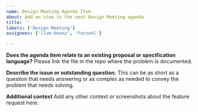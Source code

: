 ```yaml
---
name: Design Meeting Agenda Item
about: Add an item to the next Design Meeting agenda
title: ''
labels: ['Design Meeting']
assignees: ['llvm-beanz', 'farzonl']

---
```


**Does the agenda item relate to an existing proposal or specification language?**
Please link the file in the repo where the problem is documented.

**Describe the issue or outstanding question.**
This can be as short as a question that needs answering or as complex as needed
to convey the problem that needs solving.

**Additional context**
Add any other context or screenshots about the feature request here.

